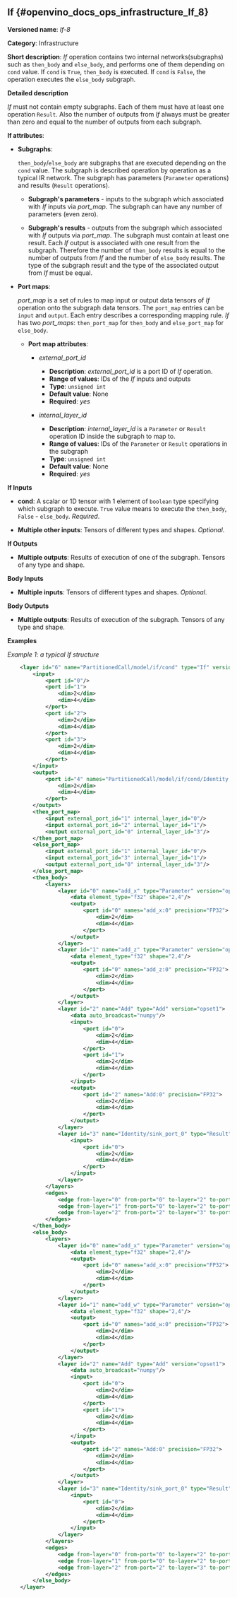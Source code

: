 ## If <a name="If"></a> {#openvino_docs_ops_infrastructure_If_8}

**Versioned name**: *If-8*

**Category**: Infrastructure

**Short description**: *If* operation contains two internal networks(subgraphs) such as `then_body` and `else_body`, 
and performs one of them depending on `cond` value. If `cond` is  `True`, `then_body` is executed. If `cond` is  `False`, 
the operation executes the `else_body` subgraph. 

**Detailed description**

*If* must not contain empty subgraphs. Each of them must have at least one operation `Result`. 
Also the number of outputs from *If* always must be greater than zero and equal to the number of outputs from each subgraph.

**If attributes**:

* **Subgraphs**:

    `then_body`/`else_body` are subgraphs that are executed depending on the `cond` value. 
    The subgraph is described operation by operation as a typical IR network. 
    The subgraph has parameters (`Parameter` operations) and results (`Result` operations).
    
    * **Subgraph's parameters** - inputs to the subgraph which associated with *If* inputs via *port_map*. 
    The subgraph can have any number of parameters (even zero).
    
    * **Subgraph's results** - outputs from the subgraph which associated with *If* outputs via *port_map*.
    The subgraph must contain at least one result. Each *If* output is associated with one result from the subgraph. 
    Therefore the number of `then_body` results is equal to the number of outputs from *If* and 
    the number of `else_body` results. 
    The type of the subgraph result and the type of the associated output from *If* must be equal.
    

* **Port maps**:
    
    *port_map* is a set of rules to map input or output data tensors of *If* operation onto the subgraph data tensors. 
    The `port_map` entries can be `input` and `output`. Each entry describes a corresponding mapping rule. 
    *If* has two *port_maps*: `then_port_map` for `then_body` and `else_port_map` for `else_body`.

    * **Port map attributes**:

        * *external_port_id*
            * **Description**: *external_port_id* is a port ID of *If* operation.
            * **Range of values**: IDs of the *If* inputs and outputs
            * **Type**: `unsigned int`
            * **Default value**: None
            * **Required**: *yes*

        * *internal_layer_id*

            * **Description**: *internal_layer_id* is a `Parameter` or `Result` operation ID inside 
            the subgraph to map to.
            * **Range of values**: IDs of the `Parameter` or `Result` operations in the subgraph
            * **Type**: `unsigned int`
            * **Default value**: None
            * **Required**: *yes*

**If Inputs**


* **cond**: A scalar or 1D tensor with 1 element of `boolean` type specifying which subgraph to execute. 
`True` value means to execute the `then_body`, `False` - `else_body`. *Required*.

* **Multiple other inputs**: Tensors of different types and shapes. *Optional*.

**If Outputs**

* **Multiple outputs**: Results of execution of one of the subgraph. Tensors of any type and shape.


**Body Inputs**

* **Multiple inputs**: Tensors of different types and shapes. *Optional*.


**Body Outputs**

* **Multiple outputs**: Results of execution of the subgraph. Tensors of any type and shape.


**Examples**

*Example 1: a typical If structure*
```xml
    <layer id="6" name="PartitionedCall/model/if/cond" type="If" version="opset8">
        <input>
            <port id="0"/>
            <port id="1">
                <dim>2</dim>
                <dim>4</dim>
            </port>
            <port id="2">
                <dim>2</dim>
                <dim>4</dim>
            </port>
            <port id="3">
                <dim>2</dim>
                <dim>4</dim>
            </port>
        </input>
        <output>
            <port id="4" names="PartitionedCall/model/if/cond/Identity:0,PartitionedCall/model/if/cond:0" precision="FP32">
                <dim>2</dim>
                <dim>4</dim>
            </port>
        </output>
        <then_port_map>
            <input external_port_id="1" internal_layer_id="0"/>
            <input external_port_id="2" internal_layer_id="1"/>
            <output external_port_id="0" internal_layer_id="3"/>
        </then_port_map>
        <else_port_map>
            <input external_port_id="1" internal_layer_id="0"/>
            <input external_port_id="3" internal_layer_id="1"/>
            <output external_port_id="0" internal_layer_id="3"/>
        </else_port_map>
        <then_body>
            <layers>
                <layer id="0" name="add_x" type="Parameter" version="opset1">
                    <data element_type="f32" shape="2,4"/>
                    <output>
                        <port id="0" names="add_x:0" precision="FP32">
                            <dim>2</dim>
                            <dim>4</dim>
                        </port>
                    </output>
                </layer>
                <layer id="1" name="add_z" type="Parameter" version="opset1">
                    <data element_type="f32" shape="2,4"/>
                    <output>
                        <port id="0" names="add_z:0" precision="FP32">
                            <dim>2</dim>
                            <dim>4</dim>
                        </port>
                    </output>
                </layer>
                <layer id="2" name="Add" type="Add" version="opset1">
                    <data auto_broadcast="numpy"/>
                    <input>
                        <port id="0">
                            <dim>2</dim>
                            <dim>4</dim>
                        </port>
                        <port id="1">
                            <dim>2</dim>
                            <dim>4</dim>
                        </port>
                    </input>
                    <output>
                        <port id="2" names="Add:0" precision="FP32">
                            <dim>2</dim>
                            <dim>4</dim>
                        </port>
                    </output>
                </layer>
                <layer id="3" name="Identity/sink_port_0" type="Result" version="opset1">
                    <input>
                        <port id="0">
                            <dim>2</dim>
                            <dim>4</dim>
                        </port>
                    </input>
                </layer>
            </layers>
            <edges>
                <edge from-layer="0" from-port="0" to-layer="2" to-port="0"/>
                <edge from-layer="1" from-port="0" to-layer="2" to-port="1"/>
                <edge from-layer="2" from-port="2" to-layer="3" to-port="0"/>
            </edges>
        </then_body>
        <else_body>
            <layers>
                <layer id="0" name="add_x" type="Parameter" version="opset1">
                    <data element_type="f32" shape="2,4"/>
                    <output>
                        <port id="0" names="add_x:0" precision="FP32">
                            <dim>2</dim>
                            <dim>4</dim>
                        </port>
                    </output>
                </layer>
                <layer id="1" name="add_w" type="Parameter" version="opset1">
                    <data element_type="f32" shape="2,4"/>
                    <output>
                        <port id="0" names="add_w:0" precision="FP32">
                            <dim>2</dim>
                            <dim>4</dim>
                        </port>
                    </output>
                </layer>
                <layer id="2" name="Add" type="Add" version="opset1">
                    <data auto_broadcast="numpy"/>
                    <input>
                        <port id="0">
                            <dim>2</dim>
                            <dim>4</dim>
                        </port>
                        <port id="1">
                            <dim>2</dim>
                            <dim>4</dim>
                        </port>
                    </input>
                    <output>
                        <port id="2" names="Add:0" precision="FP32">
                            <dim>2</dim>
                            <dim>4</dim>
                        </port>
                    </output>
                </layer>
                <layer id="3" name="Identity/sink_port_0" type="Result" version="opset1">
                    <input>
                        <port id="0">
                            <dim>2</dim>
                            <dim>4</dim>
                        </port>
                    </input>
                </layer>
            </layers>
            <edges>
                <edge from-layer="0" from-port="0" to-layer="2" to-port="0"/>
                <edge from-layer="1" from-port="0" to-layer="2" to-port="1"/>
                <edge from-layer="2" from-port="2" to-layer="3" to-port="0"/>
            </edges>
        </else_body>
    </layer>
```
